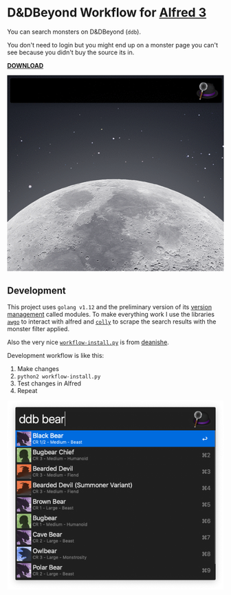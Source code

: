D&DBeyond Workflow for [Alfred 3](http://www.alfredapp.com)
==============================

You can search monsters on D&DBeyond (`ddb`).

You don't need to login but you might end up on a monster page you can't see because you didn't buy the source its in.

**[DOWNLOAD](https://github.com/Wayneoween/alfred-dndbeyond-monster-workflow/releases)**

![Demo GIF](demo.gif)

Development
-----------

This project uses `golang v1.12` and the preliminary version of its [version
management](https://github.com/golang/go/wiki/Modules) called modules. To make
everything work I use the libraries [`awgo`](https://github.com/deanishe/awgo)
to interact with alfred and [`colly`](http://go-colly.org) to scrape the
[](https://dndbeyond.com) search results with the monster filter applied.

Also the very nice
[`workflow-install.py`](https://gist.github.com/deanishe/35faae3e7f89f629a94e)
is from [deanishe](https://github.com/deanishe).

Development workflow is like this:

1. Make changes
2. `python2 workflow-install.py`
3. Test changes in Alfred
4. Repeat

![Workflow Screenshot](screenshot.png)
